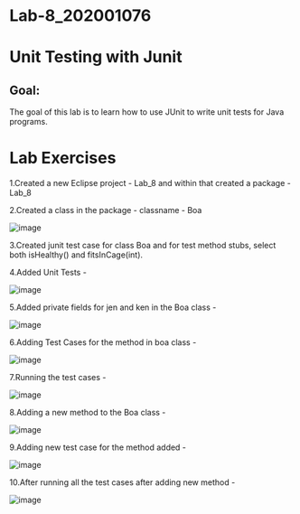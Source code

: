# Lab-8_202001076
# Unit Testing with Junit
## Goal:
   The goal of this lab is to learn how to use JUnit to write unit tests for Java programs.
# Lab Exercises

   1.Created a new Eclipse project - Lab_8 and within that created a package - Lab_8
   
   2.Created a class in the package - classname - Boa
   
  ![image](https://user-images.githubusercontent.com/123475855/233028796-a23d91d3-19c9-4b96-8b1b-01244035dee2.png)
  
  3.Created junit test case for class Boa and for test method stubs, select both isHealthy() and fitsInCage(int).
  
  4.Added Unit Tests -
  
  ![image](https://user-images.githubusercontent.com/123475855/233036546-401ab7ca-71d8-4b19-b4fe-531b56e5b0cb.png)
  
  5.Added private fields for jen and ken in the Boa class -
  
  ![image](https://user-images.githubusercontent.com/123475855/233036784-398aa388-31ea-4264-8bb5-3bb9b8eb7688.png)

  6.Adding Test Cases for the method in boa class -
  
  ![image](https://user-images.githubusercontent.com/123475855/233040349-57cf9a45-931b-4c99-b2c7-a5ad26701cbb.png)
  
  7.Running the test cases -
  
  ![image](https://user-images.githubusercontent.com/123475855/233042975-7cc4072e-1a1b-4f75-a0f8-bce693cf4325.png)


  8.Adding a new method to the Boa class -
  
  ![image](https://user-images.githubusercontent.com/123475855/233040188-c11818ac-f1ba-483a-bcaa-1a7152fd3206.png)
  
  9.Adding new test case for the method added -
  
  ![image](https://user-images.githubusercontent.com/123475855/233041066-c5b6039f-eb52-497c-98e9-3f414bcb0acc.png)
  
  10.After running all the test cases after adding new method -
  
  ![image](https://user-images.githubusercontent.com/123475855/233043124-dd999148-eedd-456a-b26e-f68b15fb912d.png)






  


 
